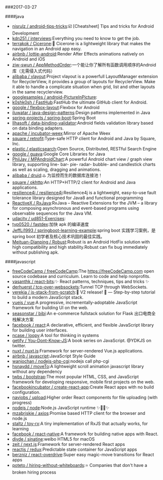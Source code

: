 ###2017-03-27 

####java
* [nisrulz / android-tips-tricks](https://github.com/nisrulz/android-tips-tricks):☑️ [Cheatsheet] Tips and tricks for Android Development
* [kdn251 / interviews](https://github.com/kdn251/interviews):Everything you need to know to get the job.
* [terrakok / Cicerone](https://github.com/terrakok/Cicerone):🚦 Cicerone is a lightweight library that makes the navigation in an Android app easy.
* [airbnb / lottie-android](https://github.com/airbnb/lottie-android):Render After Effects animations natively on Android and iOS
* [zjw-swun / AppMethodOrder](https://github.com/zjw-swun/AppMethodOrder):一个能让你了解所有函数调用顺序的Android库（无需侵入式代码）
* [alibaba / vlayout](https://github.com/alibaba/vlayout):Project vlayout is a powerfull LayoutManager extension for RecyclerView, it provides a group of layouts for RecyclerView. Make it able to handle a complicate situation when grid, list and other layouts in the same recyclerview.
* [googlesamples / android-PictureInPicture](https://github.com/googlesamples/android-PictureInPicture):
* [k0shk0sh / FastHub](https://github.com/k0shk0sh/FastHub):FastHub the ultimate GitHub client for Android.
* [google / flexbox-layout](https://github.com/google/flexbox-layout):Flexbox for Android
* [iluwatar / java-design-patterns](https://github.com/iluwatar/java-design-patterns):Design patterns implemented in Java
* [spring-projects / spring-boot](https://github.com/spring-projects/spring-boot):Spring Boot
* [Ilhasoft / data-binding-validator](https://github.com/Ilhasoft/data-binding-validator):Android fields validation library based on data binding adapters.
* [apache / incubator-weex](https://github.com/apache/incubator-weex):Mirror of Apache Weex
* [square / retrofit](https://github.com/square/retrofit):Type-safe HTTP client for Android and Java by Square, Inc.
* [elastic / elasticsearch](https://github.com/elastic/elasticsearch):Open Source, Distributed, RESTful Search Engine
* [google / guava](https://github.com/google/guava):Google Core Libraries for Java
* [PhilJay / MPAndroidChart](https://github.com/PhilJay/MPAndroidChart):A powerful Android chart view / graph view library, supporting line- bar- pie- radar- bubble- and candlestick charts as well as scaling, dragging and animations.
* [alibaba / druid](https://github.com/alibaba/druid):♨️ 为监控而生的数据库连接池！
* [square / okhttp](https://github.com/square/okhttp):An HTTP+HTTP/2 client for Android and Java applications.
* [resilience4j / resilience4j](https://github.com/resilience4j/resilience4j):Resilience4j is a lightweight, easy-to-use fault tolerance library designed for Java8 and functional programming
* [ReactiveX / RxJava](https://github.com/ReactiveX/RxJava):RxJava – Reactive Extensions for the JVM – a library for composing asynchronous and event-based programs using observable sequences for the Java VM.
* [udacity / ud851-Exercises](https://github.com/udacity/ud851-Exercises):
* [typ0520 / fastdex](https://github.com/typ0520/fastdex):加快 apk 的编译速度
* [JeffLi1993 / springboot-learning-example](https://github.com/JeffLi1993/springboot-learning-example):spring boot 实践学习案例，是 spring boot 初学者及核心技术巩固的最佳实践。
* [Meituan-Dianping / Robust](https://github.com/Meituan-Dianping/Robust):Robust is an Android HotFix solution with high compatibility and high stability.Robust can fix bug immediately without publishing apk.

####javascript
* [freeCodeCamp / freeCodeCamp](https://github.com/freeCodeCamp/freeCodeCamp):The https://freeCodeCamp.com open source codebase and curriculum. Learn to code and help nonprofits.
* [vasanthk / react-bits](https://github.com/vasanthk/react-bits):✨ React patterns, techniques, tips and tricks ✨
* [derhuerst / tcp-over-websockets](https://github.com/derhuerst/tcp-over-websockets):Tunnel TCP through WebSockets.
* [verekia / js-stack-from-scratch](https://github.com/verekia/js-stack-from-scratch):🎉 V2 release! 🎉 — Step-by-step tutorial to build a modern JavaScript stack.
* [vuejs / vue](https://github.com/vuejs/vue):A progressive, incrementally-adoptable JavaScript framework for building UI on the web.
* [seasonstar / bibi](https://github.com/seasonstar/bibi):An e-commerce fullstack solution for Flask 出口电商全栈解决方案
* [facebook / react](https://github.com/facebook/react):A declarative, efficient, and flexible JavaScript library for building user interfaces.
* [ncase / loopy](https://github.com/ncase/loopy):A tool for thinking in systems
* [getify / You-Dont-Know-JS](https://github.com/getify/You-Dont-Know-JS):A book series on JavaScript. @YDKJS on twitter.
* [nuxt / nuxt.js](https://github.com/nuxt/nuxt.js):Framework for server-rendered Vue.js applications.
* [airbnb / javascript](https://github.com/airbnb/javascript):JavaScript Style Guide
* [wanjochan / nodejs-php-cgi](https://github.com/wanjochan/nodejs-php-cgi):nodejs call php-cgi
* [hsnaydd / moveTo](https://github.com/hsnaydd/moveTo):A lightweight scroll animation javascript library without any dependency
* [twbs / bootstrap](https://github.com/twbs/bootstrap):The most popular HTML, CSS, and JavaScript framework for developing responsive, mobile first projects on the web.
* [facebookincubator / create-react-app](https://github.com/facebookincubator/create-react-app):Create React apps with no build configuration.
* [navjobs / upload](https://github.com/navjobs/upload):Higher order React components for file uploading (with progress)
* [nodejs / node](https://github.com/nodejs/node):Node.js JavaScript runtime ✨🐢🚀✨
* [mzabriskie / axios](https://github.com/mzabriskie/axios):Promise based HTTP client for the browser and node.js
* [staltz / toy-rx](https://github.com/staltz/toy-rx):A tiny implementation of RxJS that actually works, for learning
* [facebook / react-native](https://github.com/facebook/react-native):A framework for building native apps with React.
* [djyde / sinatine](https://github.com/djyde/sinatine):weibo HTML5 for macOS
* [zeit / next.js](https://github.com/zeit/next.js):Framework for server-rendered React apps
* [reactjs / redux](https://github.com/reactjs/redux):Predictable state container for JavaScript apps
* [berzniz / react-overdrive](https://github.com/berzniz/react-overdrive):Super easy magic-move transitions for React apps
* [poteto / hiring-without-whiteboards](https://github.com/poteto/hiring-without-whiteboards):⭐️ Companies that don't have a broken hiring process
